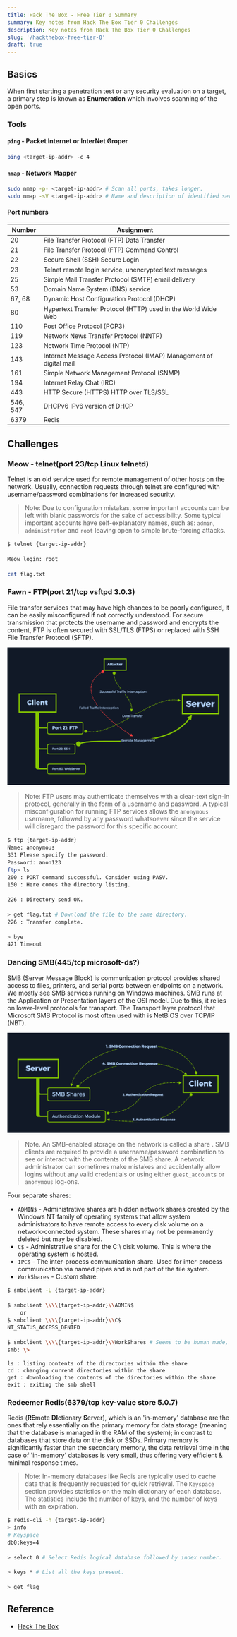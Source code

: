 ```yaml
---
title: Hack The Box - Free Tier 0 Summary
summary: Key notes from Hack The Box Tier 0 Challenges
description: Key notes from Hack The Box Tier 0 Challenges
slug: '/hackthebox-free-tier-0'
draft: true
---
```


## Basics

When first starting a penetration test or any security evaluation on a target, a primary step is known as **Enumeration** which involves scanning of the open ports.

### Tools

#### `ping` - Packet Internet or InterNet Groper

```bash
ping <target-ip-addr> -c 4
```

#### `nmap` - Network Mapper

```bash
sudo nmap -p- <target-ip-addr> # Scan all ports, takes longer.
sudo nmap -sV <target-ip-addr> # Name and description of identified services.
```

#### Port numbers

| **Number** | **Assignment**                                                     |
| ---------- | ------------------------------------------------------------------ |
| 20         | File Transfer Protocol (FTP) Data Transfer                         |
| 21         | File Transfer Protocol (FTP) Command Control                       |
| 22         | Secure Shell (SSH) Secure Login                                    |
| 23         | Telnet remote login service, unencrypted text messages             |
| 25         | Simple Mail Transfer Protocol (SMTP) email delivery                |
| 53         | Domain Name System (DNS) service                                   |
| 67, 68     | Dynamic Host Configuration Protocol (DHCP)                         |
| 80         | Hypertext Transfer Protocol (HTTP) used in the World Wide Web      |
| 110        | Post Office Protocol (POP3)                                        |
| 119        | Network News Transfer Protocol (NNTP)                              |
| 123        | Network Time Protocol (NTP)                                        |
| 143        | Internet Message Access Protocol (IMAP) Management of digital mail |
| 161        | Simple Network Management Protocol (SNMP)                          |
| 194        | Internet Relay Chat (IRC)                                          |
| 443        | HTTP Secure (HTTPS) HTTP over TLS/SSL                              |
| 546, 547   | DHCPv6 IPv6 version of DHCP                                        |
| 6379       | Redis                                                              |

## Challenges

### Meow - telnet(port 23/tcp Linux telnetd)

Telnet is an old service used for remote management of other hosts on the network. Usually, connection requests through telnet are configured with username/password combinations for increased security.

> Note: Due to configuration mistakes, some important accounts can be left with blank passwords for the sake of accessibility. Some typical important accounts have self-explanatory names, such as: `admin`, `administrator` and `root` leaving open to simple brute-forcing attacks.

```bash
$ telnet {target-ip-addr}

Meow login: root

cat flag.txt
```

### Fawn - FTP(port 21/tcp vsftpd 3.0.3)

File transfer services that may have high chances to be poorly configured, it can be easily misconfigured if not correctly understood. For secure transmission that protects the username and password and encrypts the content, FTP is often secured with SSL/TLS (FTPS) or replaced with SSH File Transfer Protocol (SFTP).

![Man in the middle attack FTP](img/ftp-mitm.png)

> Note: FTP users may authenticate themselves with a clear-text sign-in protocol, generally in the form of a username and password. A typical misconfiguration for running FTP services allows the `anonymous` username, followed by any password whatsoever since the service will disregard the password for this specific account.

```bash
$ ftp {target-ip-addr}
Name: anonymous
331 Please specify the password.
Password: anon123
ftp> ls
200 : PORT command successful. Consider using PASV.
150 : Here comes the directory listing.

226 : Directory send OK.

> get flag.txt # Download the file to the same directory.
226 : Transfer complete.

> bye
421 Timeout
```

### Dancing SMB(445/tcp microsoft-ds?)

SMB (Server Message Block) is communication protocol provides shared access to files, printers, and serial ports between endpoints on a network. We mostly see SMB services running on Windows machines. SMB runs at the Application or Presentation layers of the OSI model. Due to this, it
relies on lower-level protocols for transport. The Transport layer protocol that Microsoft SMB Protocol is most often used with is NetBIOS over TCP/IP (NBT).

![SMB Process](img/smb-process.png)

> Note. An SMB-enabled storage on the network is called a share . SMB clients are required to provide a username/password combination to see or interact with the contents of the SMB share. A network administrator can sometimes make mistakes and accidentally allow logins without any valid credentials or using either `guest_accounts` or `anonymous` log-ons.

Four separate shares:

- `ADMIN$` - Administrative shares are hidden network shares created by the Windows NT family of operating systems that allow system administrators to have remote access to every disk volume on a network-connected system. These shares may not be permanently deleted but may be disabled.
- `C$` - Administrative share for the C:\ disk volume. This is where the operating system is hosted.
- `IPC$` - The inter-process communication share. Used for inter-process communication via named pipes and is not part of the file system.
- `WorkShares` - Custom share.

```bash
$ smbclient -L {target-ip-addr}

$ smbclient \\\\{target-ip-addr}\\ADMIN$
    or
$ smbclient \\\\{target-ip-addr}\\C$
NT_STATUS_ACCESS_DENIED

$ smbclient \\\\{target-ip-addr}\\WorkShares # Seems to be human made, prone to misconfiguration.
smb: \>
```

```
ls : listing contents of the directories within the share
cd : changing current directories within the share
get : downloading the contents of the directories within the share
exit : exiting the smb shell
```

### Redeemer Redis(6379/tcp key-value store 5.0.7)

Redis (**RE**mote **DI**ctionary **S**erver), which is an 'in-memory' database are the ones that rely essentially on the primary memory for data storage (meaning that the database is managed in the RAM of the system); in contrast to databases that store data on the disk or SSDs. Primary memory is significantly faster than the secondary memory, the data retrieval time in the case of 'in-memory' databases is very small, thus offering very efficient & minimal response times.

> Note: In-memory databases like Redis are typically used to cache data that is frequently requested for quick retrieval. The `Keyspace` section provides statistics on the main dictionary of each database. The statistics include the number of keys, and the number of keys with an expiration.

```bash
$ redis-cli -h {target-ip-addr}
> info
# Keyspace
db0:keys=4

> select 0 # Select Redis logical database followed by index number.

> keys * # List all the keys present.

> get flag
```

## Reference

- [Hack The Box](https://www.hackthebox.com/)
